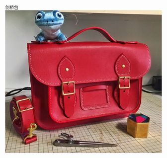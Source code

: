剑桥包
![pic1](https://github.com/OrcaerWang/OrcaerWang.github.io/blob/master/hobby/leather/5661587194125_.jpg)

